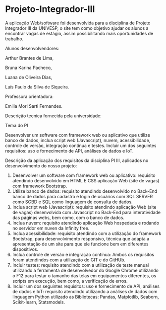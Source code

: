 # Projeto-Integrador-III

A aplicação Web/software foi desenvolvida para a disciplina de Projeto Integrador III da UNIVESP, o site tem como objetivo ajudar os alunos a encontrar vagas de estágio, assim possibilitando mais oportunidades de trabalho.

Alunos desenvolvendores:

Arthur Brantes de Lima,

Bruna Karina Pacheco,

Luana de Oliveira Dias, 

Luís Paulo da Silva de Siqueira.

Professora orientadora: 

Emilia Mori Sarti Fernandes. 

Descrição tecnica fornecida pela universidade:

Tema do PI

Desenvolver um software com framework web ou aplicativo que utilize banco de dados, inclua script web (Javascript), nuvem, acessibilidade, controle de versão, integração contínua e testes. Incluir um dos seguintes requisitos: uso e fornecimento de API, análises de dados e IoT.

Descrição da aplicação dos requisitos da disciplina PI III, aplicados no desenvolvimento do nosso projeto:

1. Desenvolver um software com framework web ou aplicativo: requisito atendindo desenvolvido em HTML E CSS aplicação Web (site de vagas) com framework Bootstrap.
2. Utilize banco de dados: requisito atendindo desenvolvido no Back-End banco de dados para cadastro e login de usuários com SQL SERVER como SGBD e SQL como linguagem de consulta de dados.
3. Inclua script web (Javascript): requisito atendindo aplicação Web (site de vagas) desenvolvida com Javascript no Back-End para interatividade das páginas webs, bem como, com o banco de dados.
4. Inclua nuvem: requisito atendindo aplicação Web hospedada e rodando no servidor em nuven da Infinity free.
5. Inclua acessibilidade: requisito atendindo com a utilização do framework Bootstrap, para desenvolvimento responsivo, técnica que adapta a apresentação de um site para que ele funcione bem em diferentes dispositivos.
6. Inclua controle de versão e integração contínua: Ambos os requisitos foram atendindos com a utilização do GIT e do GitHUb.
7. Incluir testes: requisito atendindo com a utilização de teste manual utilizando a ferramenta de desenvolvedor do Google Chrome utilizando o F12 para testar o tamanho das telas em equipamentos diferentes, os scripts em execução, bem como, a verificação de erros.
8. Incluir um dos seguintes requisitos: uso e fornecimento de API, análises de dados e IoT: requisito atendindo utilizando a análises de dados com linguagem Python utilizado as Bibliotecas: Pandas, Matplotlib, Seaborn, Scikit-learn, Statsmodels.


